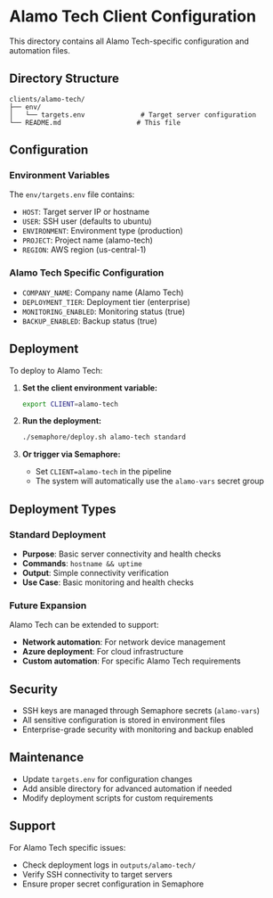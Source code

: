 # Alamo Tech Client Configuration

This directory contains all Alamo Tech-specific configuration and automation files.

## Directory Structure

```
clients/alamo-tech/
├── env/
│   └── targets.env              # Target server configuration
└── README.md                   # This file
```

## Configuration

### Environment Variables

The `env/targets.env` file contains:
- `HOST`: Target server IP or hostname
- `USER`: SSH user (defaults to ubuntu)
- `ENVIRONMENT`: Environment type (production)
- `PROJECT`: Project name (alamo-tech)
- `REGION`: AWS region (us-central-1)

### Alamo Tech Specific Configuration
- `COMPANY_NAME`: Company name (Alamo Tech)
- `DEPLOYMENT_TIER`: Deployment tier (enterprise)
- `MONITORING_ENABLED`: Monitoring status (true)
- `BACKUP_ENABLED`: Backup status (true)

## Deployment

To deploy to Alamo Tech:

1. **Set the client environment variable:**
   ```bash
   export CLIENT=alamo-tech
   ```

2. **Run the deployment:**
   ```bash
   ./semaphore/deploy.sh alamo-tech standard
   ```

3. **Or trigger via Semaphore:**
   - Set `CLIENT=alamo-tech` in the pipeline
   - The system will automatically use the `alamo-vars` secret group

## Deployment Types

### Standard Deployment
- **Purpose**: Basic server connectivity and health checks
- **Commands**: `hostname && uptime`
- **Output**: Simple connectivity verification
- **Use Case**: Basic monitoring and health checks

### Future Expansion
Alamo Tech can be extended to support:
- **Network automation**: For network device management
- **Azure deployment**: For cloud infrastructure
- **Custom automation**: For specific Alamo Tech requirements

## Security

- SSH keys are managed through Semaphore secrets (`alamo-vars`)
- All sensitive configuration is stored in environment files
- Enterprise-grade security with monitoring and backup enabled

## Maintenance

- Update `targets.env` for configuration changes
- Add ansible directory for advanced automation if needed
- Modify deployment scripts for custom requirements

## Support

For Alamo Tech specific issues:
- Check deployment logs in `outputs/alamo-tech/`
- Verify SSH connectivity to target servers
- Ensure proper secret configuration in Semaphore
